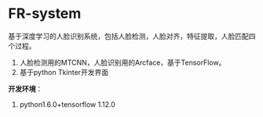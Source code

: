 # FR-system
基于深度学习的人脸识别系统，包括人脸检测，人脸对齐，特征提取，人脸匹配四个过程。  
1. 人脸检测用的MTCNN，人脸识别用的Arcface，基于TensorFlow。
2. 基于python Tkinter开发界面

**开发环境**：
1. python1.6.0+tensorflow 1.12.0
